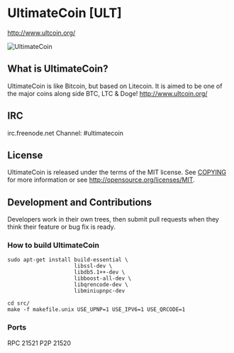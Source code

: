 # UltimateCoin [ULT]
http://www.ultcoin.org/

![UltimateCoin](http://i.imgur.com/68STVQC.jpg)

## What is UltimateCoin?
UltimateCoin is like Bitcoin, but based on Litecoin. It is aimed to be one of the major coins along side BTC, LTC & Doge!
http://www.ultcoin.org/

## IRC
irc.freenode.net Channel: #ultimatecoin

## License
UltimateCoin is released under the terms of the MIT license. See [COPYING](COPYING)
for more information or see http://opensource.org/licenses/MIT.

## Development and Contributions
Developers work in their own trees, then submit pull requests when they think
their feature or bug fix is ready.



### How to build UltimateCoin

    sudo apt-get install build-essential \
                         libssl-dev \
                         libdb5.1++-dev \
                         libboost-all-dev \
                         libqrencode-dev \
                         libminiupnpc-dev

    cd src/
    make -f makefile.unix USE_UPNP=1 USE_IPV6=1 USE_QRCODE=1

### Ports
RPC 21521
P2P 21520

